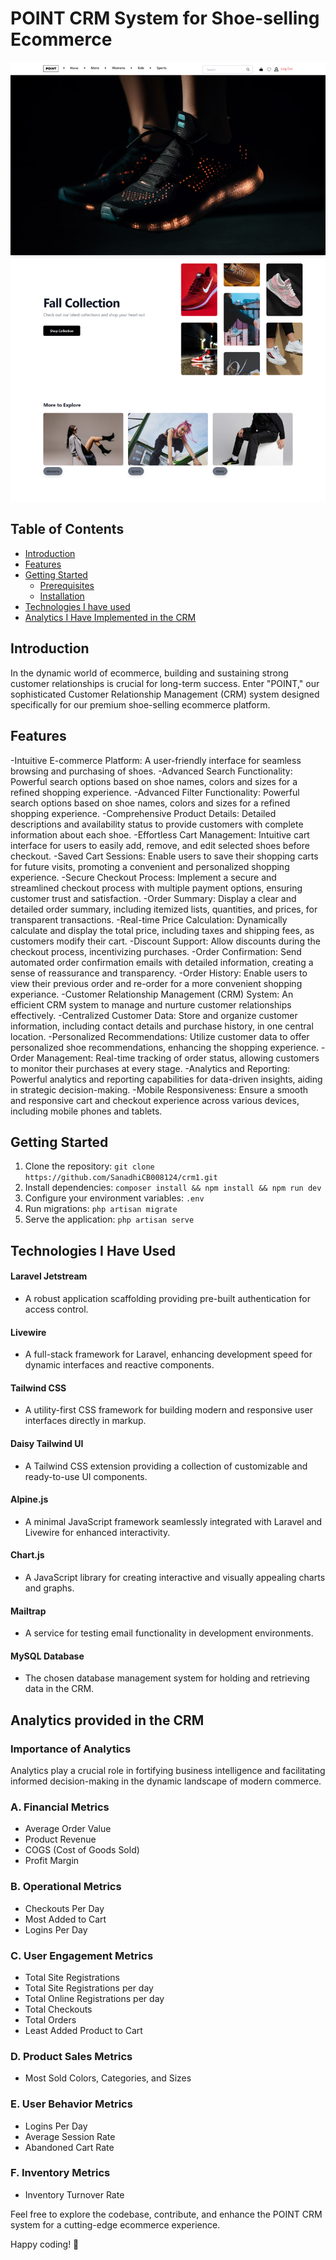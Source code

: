 # POINT CRM System for Shoe-selling Ecommerce

![Project Image](https://github.com/SanadhiCB008124/crm1/blob/master/public/images/homepage-capture.png?raw=true)
## Table of Contents

- [Introduction](#introduction)
- [Features](#features)
- [Getting Started](#getting-started)
  - [Prerequisites](#prerequisites)
  - [Installation](#installation)
- [Technologies I have used](#technologies-i-have-used)
- [Analytics I Have Implemented in the CRM](#analytics-provided-in-the-CRM)


## Introduction

In the dynamic world of ecommerce, building and sustaining strong customer relationships is crucial for long-term success. Enter "POINT," our sophisticated Customer Relationship Management (CRM) system designed specifically for our premium shoe-selling ecommerce platform.


## Features

-Intuitive E-commerce Platform: A user-friendly interface for seamless browsing and purchasing of shoes.
-Advanced Search Functionality: Powerful search options based on shoe names, colors and sizes for a refined shopping experience.
-Advanced Filter Functionality: Powerful search options based on shoe names, colors and sizes for a refined shopping experience.
-Comprehensive Product Details: Detailed descriptions and availability status to provide customers with complete information about each shoe.
-Effortless Cart Management: Intuitive cart interface for users to easily add, remove, and edit selected shoes before checkout.
-Saved Cart Sessions: Enable users to save their shopping carts for future visits, promoting a convenient and personalized shopping experience.
-Secure Checkout Process: Implement a secure and streamlined checkout process with multiple payment options, ensuring customer trust and satisfaction.
-Order Summary: Display a clear and detailed order summary, including itemized lists, quantities, and prices, for transparent transactions.
-Real-time Price Calculation: Dynamically calculate and display the total price, including taxes and shipping fees, as customers modify their cart.
-Discount Support: Allow  discounts during the checkout process, incentivizing purchases.
-Order Confirmation: Send automated order confirmation emails with detailed information, creating a sense of reassurance and transparency.
-Order History: Enable users to view their previous order and re-order for a more convenient shopping experiance.
-Customer Relationship Management (CRM) System: An efficient CRM system to manage and nurture customer relationships effectively.
-Centralized Customer Data: Store and organize customer information, including contact details and purchase history, in one central location.
-Personalized Recommendations: Utilize customer data to offer personalized shoe recommendations, enhancing the shopping experience.
-Order Management: Real-time tracking of order status, allowing customers to monitor their purchases at every stage.
-Analytics and Reporting: Powerful analytics and reporting capabilities for data-driven insights, aiding in strategic decision-making.
-Mobile Responsiveness: Ensure a smooth and responsive cart and checkout experience across various devices, including mobile phones and tablets.

## Getting Started
1. Clone the repository: `git clone https://github.com/SanadhiCB008124/crm1.git`
2. Install dependencies: `composer install && npm install && npm run dev`
3. Configure your environment variables: `.env`
4. Run migrations: `php artisan migrate`
5. Serve the application: `php artisan serve`
   
## Technologies I Have Used

#### Laravel Jetstream
- A robust application scaffolding providing pre-built authentication for access control.

#### Livewire
- A full-stack framework for Laravel, enhancing development speed for dynamic interfaces and reactive components.

#### Tailwind CSS
- A utility-first CSS framework for building modern and responsive user interfaces directly in markup.

#### Daisy Tailwind UI
- A Tailwind CSS extension providing a collection of customizable and ready-to-use UI components.

#### Alpine.js
- A minimal JavaScript framework seamlessly integrated with Laravel and Livewire for enhanced interactivity.

#### Chart.js
- A JavaScript library for creating interactive and visually appealing charts and graphs.

#### Mailtrap
- A service for testing email functionality in development environments.

#### MySQL Database
- The chosen database management system for holding and retrieving data in the CRM.

## Analytics provided in the CRM

### Importance of Analytics
Analytics play a crucial role in fortifying business intelligence and facilitating informed decision-making in the dynamic landscape of modern commerce.

### A. Financial Metrics
- Average Order Value
- Product Revenue
- COGS (Cost of Goods Sold)
- Profit Margin

### B. Operational Metrics
- Checkouts Per Day
- Most Added to Cart
- Logins Per Day

### C. User Engagement Metrics
- Total Site Registrations
- Total Site Registrations per day
- Total Online Registrations per day
- Total Checkouts
- Total Orders
- Least Added Product to Cart

### D. Product Sales Metrics
- Most Sold Colors, Categories, and Sizes

### E. User Behavior Metrics
- Logins Per Day
- Average Session Rate
- Abandoned Cart Rate

### F. Inventory Metrics
- Inventory Turnover Rate


Feel free to explore the codebase, contribute, and enhance the POINT CRM system for a cutting-edge ecommerce experience.

Happy coding! 🚀

